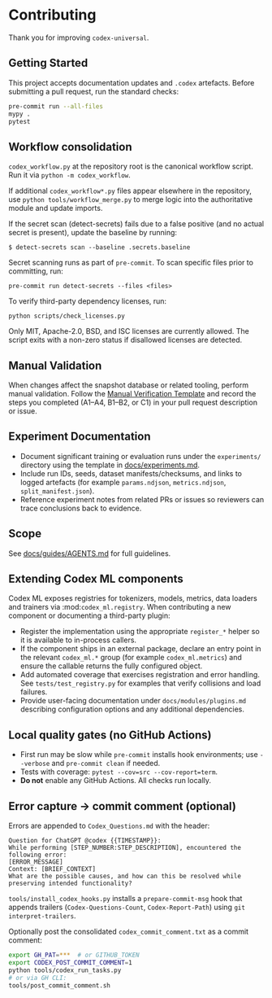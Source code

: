 # Contributing

Thank you for improving `codex-universal`.

## Getting Started

This project accepts documentation updates and `.codex` artefacts. Before submitting a pull request, run the standard checks:

```bash
pre-commit run --all-files
mypy .
pytest
```

## Workflow consolidation

`codex_workflow.py` at the repository root is the canonical workflow script. Run
it via `python -m codex_workflow`.

If additional `codex_workflow*.py` files appear elsewhere in the repository,
use `python tools/workflow_merge.py` to merge logic into the authoritative
module and update imports.

If the secret scan (detect-secrets) fails due to a false positive (and no actual secret is present), update the baseline by running:

```
$ detect-secrets scan --baseline .secrets.baseline
```

Secret scanning runs as part of ``pre-commit``. To scan specific files prior to
committing, run:

```
pre-commit run detect-secrets --files <files>
```

To verify third-party dependency licenses, run:

```
python scripts/check_licenses.py
```
Only MIT, Apache-2.0, BSD, and ISC licenses are currently allowed. The script
exits with a non-zero status if disallowed licenses are detected.

## Manual Validation

When changes affect the snapshot database or related tooling, perform manual validation. Follow the [Manual Verification Template](documentation/manual_verification_template.md) and record the steps you completed (A1–A4, B1–B2, or C1) in your pull request description or issue.

## Experiment Documentation

- Document significant training or evaluation runs under the `experiments/` directory using the template in [docs/experiments.md](docs/experiments.md).
- Include run IDs, seeds, dataset manifests/checksums, and links to logged artefacts (for example `params.ndjson`, `metrics.ndjson`, `split_manifest.json`).
- Reference experiment notes from related PRs or issues so reviewers can trace conclusions back to evidence.

## Scope

See [docs/guides/AGENTS.md](docs/guides/AGENTS.md) for full guidelines.

## Extending Codex ML components

Codex ML exposes registries for tokenizers, models, metrics, data loaders and
trainers via :mod:`codex_ml.registry`.  When contributing a new component or
documenting a third-party plugin:

- Register the implementation using the appropriate ``register_*`` helper so it
  is available to in-process callers.
- If the component ships in an external package, declare an entry point in the
  relevant ``codex_ml.*`` group (for example ``codex_ml.metrics``) and ensure the
  callable returns the fully configured object.
- Add automated coverage that exercises registration and error handling.  See
  ``tests/test_registry.py`` for examples that verify collisions and load
  failures.
- Provide user-facing documentation under ``docs/modules/plugins.md`` describing
  configuration options and any additional dependencies.

## Local quality gates (no GitHub Actions)

- First run may be slow while `pre-commit` installs hook environments; use `--verbose` and `pre-commit clean` if needed.
- Tests with coverage: `pytest --cov=src --cov-report=term`.
- **Do not** enable any GitHub Actions. All checks run locally.

## Error capture → commit comment (optional)

Errors are appended to `Codex_Questions.md` with the header:

```
Question for ChatGPT @codex {{TIMESTAMP}}:
While performing [STEP_NUMBER:STEP_DESCRIPTION], encountered the following error:
[ERROR_MESSAGE]
Context: [BRIEF_CONTEXT]
What are the possible causes, and how can this be resolved while preserving intended functionality?
```

`tools/install_codex_hooks.py` installs a `prepare-commit-msg` hook that appends trailers
(`Codex-Questions-Count`, `Codex-Report-Path`) using `git interpret-trailers`.

Optionally post the consolidated `codex_commit_comment.txt` as a commit comment:

```bash
export GH_PAT=***  # or GITHUB_TOKEN
export CODEX_POST_COMMIT_COMMENT=1
python tools/codex_run_tasks.py
# or via GH CLI:
tools/post_commit_comment.sh
```
